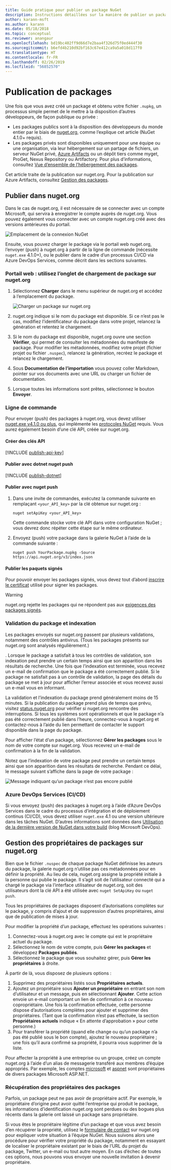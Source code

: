 ```yaml
---
title: Guide pratique pour publier un package NuGet
description: Instructions détaillées sur la manière de publier un package NuGet sur nuget.org ou des flux privés et de gérer la propriété du package sur nuget.org.
author: karann-msft
ms.author: karann
ms.date: 05/18/2018
ms.topic: conceptual
ms.reviewer: anangaur
ms.openlocfilehash: bd19bc402ff9d66d7e2baa4f326d75f0ed444f30
ms.sourcegitcommit: b6efd4b210d92bf163c67e412ca9a5a018d117f0
ms.translationtype: HT
ms.contentlocale: fr-FR
ms.lasthandoff: 02/26/2019
ms.locfileid: "56852570"
---
```

# <a name="publishing-packages"></a>Publication de packages

Une fois que vous avez créé un package et obtenu votre fichier `.nupkg`, un processus simple permet de le mettre à la disposition d’autres développeurs, de façon publique ou privée :

- Les packages publics sont à la disposition des développeurs du monde entier par le biais de [nuget.org](https://www.nuget.org/packages/manage/upload), comme l’explique cet article (NuGet 4.1.0+ requis).
- Les packages privés sont disponibles uniquement pour une équipe ou une organisation, via leur hébergement sur un partage de fichiers, un serveur NuGet privé, [Azure Artifacts](https://www.visualstudio.com/docs/package/nuget/publish) ou un dépôt tiers comme myget, ProGet, Nexus Repository ou Artifactory. Pour plus d’informations, consultez [Vue d’ensemble de l’hébergement des packages](../hosting-packages/overview.md).

Cet article traite de la publication sur nuget.org. Pour la publication sur Azure Artifacts, consultez [Gestion des packages](https://www.visualstudio.com/docs/package/nuget/publish).

## <a name="publish-to-nugetorg"></a>Publier dans nuget.org

Dans le cas de nuget.org, il est nécessaire de se connecter avec un compte Microsoft, qui servira à enregistrer le compte auprès de nuget.org. Vous pouvez également vous connecter avec un compte nuget.org créé avec des versions antérieures du portail.

![Emplacement de la connexion NuGet](media/publish_NuGetSignIn.png)

Ensuite, vous pouvez charger le package via le portail web nuget.org, l’envoyer (push) à nuget.org à partir de la ligne de commande (nécessite `nuget.exe` 4.1.0+), ou le publier dans le cadre d’un processus CI/CD via Azure DevOps Services, comme décrit dans les sections suivantes.

### <a name="web-portal-use-the-upload-package-tab-on-nugetorg"></a>Portail web : utilisez l’onglet de chargement de package sur nuget.org

1. Sélectionnez **Charger** dans le menu supérieur de nuget.org et accédez à l’emplacement du package.

    ![Charger un package sur nuget.org](media/publish_UploadYourPackage.PNG)

1. nuget.org indique si le nom du package est disponible. Si ce n’est pas le cas, modifiez l’identificateur du package dans votre projet, relancez la génération et retentez le chargement.

1. Si le nom du package est disponible, nuget.org ouvre une section **Vérifier**, qui permet de consulter les métadonnées du manifeste de package. Pour modifier les métadonnées, modifiez votre projet (fichier projet ou fichier `.nuspec`), relancez la génération, recréez le package et relancez le chargement.

1. Sous **Documentation de l’importation** vous pouvez coller Markdown, pointer sur vos documents avec une URL ou charger un fichier de documentation.

1. Lorsque toutes les informations sont prêtes, sélectionnez le bouton **Envoyer**.

### <a name="command-line"></a>Ligne de commande

Pour envoyer (push) des packages à nuget.org, vous devez utiliser [nuget.exe v4.1.0 ou plus](https://www.nuget.org/downloads), qui implémente les [protocoles NuGet](../api/nuget-protocols.md) requis. Vous aurez également besoin d’une clé API, créée sur nuget.org.

#### <a name="create-api-keys"></a>Créer des clés API

[!INCLUDE [publish-api-key](../quickstart/includes/publish-api-key.md)]

#### <a name="publish-with-dotnet-nuget-push"></a>Publier avec dotnet nuget push

[!INCLUDE [publish-dotnet](../quickstart/includes/publish-dotnet.md)]

#### <a name="publish-with-nuget-push"></a>Publier avec nuget push

1. Dans une invite de commandes, exécutez la commande suivante en remplaçant `<your_API_key>` par la clé obtenue sur nuget.org :

    ```cli
    nuget setApiKey <your_API_key>
    ```

    Cette commande stocke votre clé API dans votre configuration NuGet ; vous devrez donc répéter cette étape sur le même ordinateur.

1. Envoyez (push) votre package dans la galerie NuGet à l’aide de la commande suivante :

    ```cli
    nuget push YourPackage.nupkg -Source https://api.nuget.org/v3/index.json
    ```

#### <a name="publish-signed-packages"></a>Publier les paquets signés

Pour pouvoir envoyer les packages signés, vous devez tout d’abord [inscrire le certificat](../reference/Signed-Packages-Reference.md#register-certificate-on-nugetorg) utilisé pour signer les packages. 

> [!Warning]
> nuget.org rejette les packages qui ne répondent pas aux [exigences des packages signés](../reference/Signed-Packages-Reference.md#signature-requirements-on-nugetorg).

### <a name="package-validation-and-indexing"></a>Validation du package et indexation

Les packages envoyés sur nuget.org passent par plusieurs validations, notamment des contrôles antivirus. (Tous les packages présents sur nuget.org sont analysés régulièrement.)

. Lorsque le package a satisfait à tous les contrôles de validation, son indexation peut prendre un certain temps ainsi que son apparition dans les résultats de recherche. Une fois que l’indexation est terminée, vous recevez un e-mail de confirmation que le package a été correctement publié. Si le package ne satisfait pas à un contrôle de validation, la page des détails du package se met à jour pour afficher l’erreur associée et vous recevez aussi un e-mail vous en informant.

La validation et l’indexation du package prend généralement moins de 15 minutes. Si la publication du package prend plus de temps que prévu, visitez [status.nuget.org](https://status.nuget.org/) pour vérifier si nuget.org rencontre des interruptions. Si tous les systèmes sont opérationnels et que le package n’a pas été correctement publié dans l’heure, connectez-vous à nuget.org et contactez-nous à l’aide du lien permettant de contacter le support disponible dans la page du package.

Pour afficher l’état d’un package, sélectionnez **Gérer les packages** sous le nom de votre compte sur nuget.org. Vous recevrez un e-mail de confirmation à la fin de la validation.

Notez que l’indexation de votre package peut prendre un certain temps ainsi que son apparition dans les résultats de recherche. Pendant ce délai, le message suivant s’affiche dans la page de votre package :

![Message indiquant qu’un package n’est pas encore publié](media/publish_NotYetIndexed.png)

### <a name="azure-devops-services-cicd"></a>Azure DevOps Services (CI/CD)

Si vous envoyez (push) des packages à nuget.org à l’aide d’Azure DevOps Services dans le cadre du processus d’intégration et de déploiement continus (CI/CD), vous devez utiliser `nuget.exe` 4.1 ou une version ultérieure dans les tâches NuGet. D’autres informations sont données dans [Utilisation de la dernière version de NuGet dans votre build](https://blogs.msdn.microsoft.com/devops/2017/09/29/using-the-latest-nuget-in-your-build/) (blog Microsoft DevOps).

## <a name="managing-package-owners-on-nugetorg"></a>Gestion des propriétaires de packages sur nuget.org

Bien que le fichier `.nuspec` de chaque package NuGet définisse les auteurs du package, la galerie nuget.org n’utilise pas ces métadonnées pour en définir la propriété. Au lieu de cela, nuget.org assigne la propriété initiale à la personne qui publie le package. Il s’agit soit de l’utilisateur connecté qui a chargé le package via l’interface utilisateur de nuget.org, soit des utilisateurs dont la clé API a été utilisée avec `nuget SetApiKey` ou `nuget push`.

Tous les propriétaires de packages disposent d’autorisations complètes sur le package, y compris d’ajout et de suppression d’autres propriétaires, ainsi que de publication de mises à jour.

Pour modifier la propriété d’un package, effectuez les opérations suivantes :

1. Connectez-vous à nuget.org avec le compte qui est le propriétaire actuel du package.
1. Sélectionnez le nom de votre compte, puis **Gérer les packages** et développez **Packages publiés**.
1. Sélectionnez le package que vous souhaitez gérer, puis **Gérer les propriétaires** à droite.

À partir de là, vous disposez de plusieurs options :

1. Supprimez des propriétaires listés sous **Propriétaires actuels**.
1. Ajoutez un propriétaire sous **Ajouter un propriétaire** en entrant son nom d’utilisateur et un message, puis en sélectionnant **Ajouter**. Cette action envoie un e-mail comportant un lien de confirmation à ce nouveau copropriétaire. Une fois la confirmation effectuée, cette personne dispose d’autorisations complètes pour ajouter et supprimer des propriétaires. (Tant que la confirmation n’est pas effectuée, la section **Propriétaires actuels** indique « En attente d’approbation » pour cette personne.)
1. Pour transférer la propriété (quand elle change ou qu’un package n’a pas été publié sous le bon compte), ajoutez le nouveau propriétaire ; une fois qu’il aura confirmé sa propriété, il pourra vous supprimer de la liste.

Pour affecter la propriété à une entreprise ou un groupe, créez un compte nuget.org à l’aide d’un alias de messagerie transféré aux membres d’équipe appropriés. Par exemple, les comptes [microsoft](http://nuget.org/profiles/microsoft) et [aspnet](http://nuget.org/profiles/aspnet) sont propriétaires de divers packages Microsoft ASP.NET.

### <a name="recovering-package-ownership"></a>Récupération des propriétaires des packages

Parfois, un package peut ne pas avoir de propriétaire actif. Par exemple, le propriétaire d’origine peut avoir quitté l’entreprise qui produit le package, les informations d’identification nuget.org sont perdues ou des bogues plus récents dans la galerie ont laissé un package sans propriétaire.

Si vous êtes le propriétaire légitime d’un package et que vous avez besoin d’en récupérer la propriété, utilisez le [formulaire de contact](https://www.nuget.org/policies/Contact) sur nuget.org pour expliquer votre situation à l’équipe NuGet. Nous suivons alors une procédure pour vérifier votre propriété du package, notamment en essayant de localiser le propriétaire existant par le biais de l’URL du projet du package, Twitter, un e-mail ou tout autre moyen. En cas d’échec de toutes ces options, nous pouvons vous envoyer une nouvelle invitation à devenir propriétaire.
